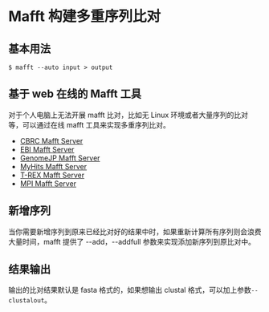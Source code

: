 # Mafft 构建多重序列比对





## 基本用法

```
$ mafft --auto input > output
```


## 基于 web 在线的 Mafft 工具

对于个人电脑上无法开展 mafft 比对，比如无 Linux 环境或者大量序列的比对等，可以通过在线 mafft 工具来实现多重序列比对。

* [CBRC Mafft Server](https://mafft.cbrc.jp/alignment/server/large.html)
* [EBI Mafft Server](https://www.ebi.ac.uk/Tools/msa/mafft/)
* [GenomeJP Mafft Server](http://www.genome.jp/tools-bin/mafft)
* [MyHits Mafft Server](https://myhits.isb-sib.ch/cgi-bin/mafft)
* [T-REX Mafft Server](http://www.trex.uqam.ca/index.php?action=mafft)
* [MPI Mafft Server](https://toolkit.tuebingen.mpg.de/#/tools/mafft)



## 新增序列

当你需要新增序列到原来已经比对好的结果中时，如果重新计算所有序列则会浪费大量时间，mafft 提供了 --add，--addfull 参数来实现添加新序列到原比对中。


## 结果输出

输出的比对结果默认是 fasta 格式的，如果想输出 clustal 格式，可以加上参数`--clustalout`。
